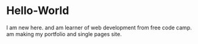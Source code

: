 # Hello-World
I am new here. and am learner of web development from free code camp. am making my portfolio and single pages site.
